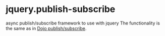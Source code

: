 jquery.publish-subscribe
========================

async publish/subscribe framework to use with jquery
The functionality is the same as in [Dojo publish/subscribe](http://dojotoolkit.org/reference-guide/1.8/dojo/topic.html).
